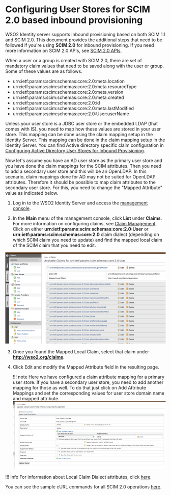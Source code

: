 # Configuring User Stores for SCIM 2.0 based inbound provisioning

WSO2 Identity server supports inbound provisioning based on both SCIM 1.1 and SCIM 2.0. This document provides the additional steps that need to be followed if you're using **SCIM 2.0** for inbound provisioning. If you need more information on SCIM 2.0 APIs, see [SCIM 2.0 APIs](../../develop/using-the-scim-2.0-rest-apis/).

When a user or a group is created with SCIM 2.0, there are set of mandatory claim values that need to be saved along with the user or group. Some of these values are as follows.

-   urn:ietf:params:scim:schemas:core:2.0:meta.location 
-   urn:ietf:params:scim:schemas:core:2.0:meta.resourceType 
-   urn:ietf:params:scim:schemas:core:2.0:meta.version 
-   urn:ietf:params:scim:schemas:core:2.0:meta.created 
-   urn:ietf:params:scim:schemas:core:2.0:id 
-   urn:ietf:params:scim:schemas:core:2.0:meta.lastModified 
-   urn:ietf:params:scim:schemas:core:2.0:User:userName

Unless your user store is a JDBC user store or the embedded LDAP (that comes with IS), you need to map how these values are stored in your user store. This mapping can be done using the claim mapping setup in the Identity Server. This mapping can be done in the claim mapping setup in the Identity Server. You can find Active directory specific claim configuration in [Configuring Active Directory User Stores for Inbound Provisioning](../../learn/configuring-active-directory-user-stores-for-scim-2.0-based-inbound-provisioning).

Now let's assume you have an AD user store as the primary user store and you have done the claim mappings for the SCIM attributes. Then you need to add a secondary user store and this will be an OpenLDAP. In this scenario, claim mappings done for AD may not be suited for OpenLDAP attributes. Therefore it should be possible to map claim attributes to the secondary user store. For this, you need to change the "Mapped Attribute" value as indicated below.

1.  Log in to the WSO2 Identity Server and access the [management console](../../setup/getting-started-with-the-management-console/).

2.  In the **Main** menu of the management console, click **List** under **Claims**. For more information on configuring claims, see [Claim Management](../../learn/claim-management). Click on either **urn:ietf:params:scim:schemas:core:2.0:User** or **urn:ietf:params:scim:schemas:core:2.0** claim dialect (depending on which SCIM claim you need to update) and find the mapped local claim of the SCIM claim that you need to edit. 

![claim-list-scim2](../assets/img/learn/claim-list-scim2.png)

3.  Once you found the Mapped Local Claim, select that claim under **http://wso2.org/claims**.
4.  Click Edit and modify the Mapped Attribute field in the resulting page.
    
    !!! note 
        Here we have configured a claim attribute mapping for a primary user store. If you have a secondary user store, you need to add another mapping for those as well. To do that just click on Add Attribute Mappings and set the corresponding values for user store domain name and mapped attribute.
        ![update-local-claim-scim2.png](../assets/img/learn/update-local-claim-scim2.png)

!!! info 
    For information about Local Claim Dialect attributes, click [here](../../learn/adding-claim-mapping).

You can see the sample cURL commands for all SCIM 2.0 operations [here](../../develop/scim2-rest-apis). 
